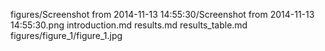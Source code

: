 figures/Screenshot from 2014-11-13 14:55:30/Screenshot from 2014-11-13 14:55:30.png
introduction.md
results.md
results_table.md
figures/figure_1/figure_1.jpg
